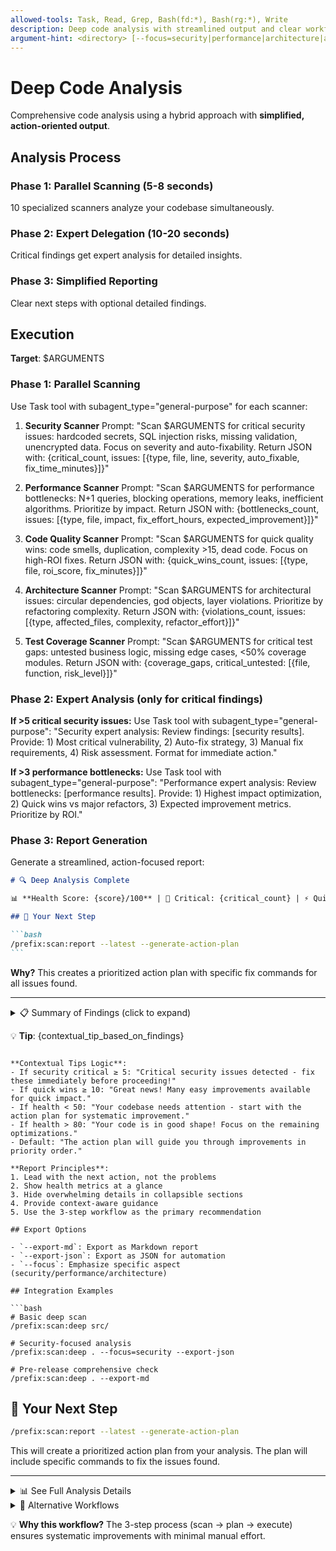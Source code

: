 ```yaml
---
allowed-tools: Task, Read, Grep, Bash(fd:*), Bash(rg:*), Write
description: Deep code analysis with streamlined output and clear workflow guidance
argument-hint: <directory> [--focus=security|performance|architecture|all] [--export-md] [--export-json]
---
```


# Deep Code Analysis

Comprehensive code analysis using a hybrid approach with **simplified, action-oriented output**.

## Analysis Process

### Phase 1: Parallel Scanning (5-8 seconds)

10 specialized scanners analyze your codebase simultaneously.

### Phase 2: Expert Delegation (10-20 seconds)

Critical findings get expert analysis for detailed insights.

### Phase 3: Simplified Reporting

Clear next steps with optional detailed findings.

## Execution

**Target**: $ARGUMENTS

### Phase 1: Parallel Scanning

Use Task tool with subagent_type="general-purpose" for each scanner:

1. **Security Scanner**
   Prompt: "Scan $ARGUMENTS for critical security issues: hardcoded secrets, SQL injection risks, missing validation, unencrypted data. Focus on severity and auto-fixability. Return JSON with: {critical_count, issues: [{type, file, line, severity, auto_fixable, fix_time_minutes}]}"

2. **Performance Scanner**
   Prompt: "Scan $ARGUMENTS for performance bottlenecks: N+1 queries, blocking operations, memory leaks, inefficient algorithms. Prioritize by impact. Return JSON with: {bottlenecks_count, issues: [{type, file, impact, fix_effort_hours, expected_improvement}]}"

3. **Code Quality Scanner**
   Prompt: "Scan $ARGUMENTS for quick quality wins: code smells, duplication, complexity >15, dead code. Focus on high-ROI fixes. Return JSON with: {quick_wins_count, issues: [{type, file, roi_score, fix_minutes}]}"

4. **Architecture Scanner**
   Prompt: "Scan $ARGUMENTS for architectural issues: circular dependencies, god objects, layer violations. Prioritize by refactoring complexity. Return JSON with: {violations_count, issues: [{type, affected_files, complexity, refactor_effort}]}"

5. **Test Coverage Scanner**
   Prompt: "Scan $ARGUMENTS for critical test gaps: untested business logic, missing edge cases, <50% coverage modules. Return JSON with: {coverage_gaps, critical_untested: [{file, function, risk_level}]}"

### Phase 2: Expert Analysis (only for critical findings)

**If >5 critical security issues:**
Use Task tool with subagent_type="general-purpose":
"Security expert analysis: Review findings: [security results]. Provide: 1) Most critical vulnerability, 2) Auto-fix strategy, 3) Manual fix requirements, 4) Risk assessment. Format for immediate action."

**If >3 performance bottlenecks:**
Use Task tool with subagent_type="general-purpose":
"Performance expert analysis: Review bottlenecks: [performance results]. Provide: 1) Highest impact optimization, 2) Quick wins vs major refactors, 3) Expected improvement metrics. Prioritize by ROI."

### Phase 3: Report Generation

Generate a streamlined, action-focused report:

````markdown
# 🔍 Deep Analysis Complete

📊 **Health Score: {score}/100** | 🔴 Critical: {critical_count} | ⚡ Quick Wins: {quick_wins_count}

## 🎯 Your Next Step

```bash
/prefix:scan:report --latest --generate-action-plan
```
````

**Why?** This creates a prioritized action plan with specific fix commands for all issues found.

---

<details>
<summary>📋 Summary of Findings (click to expand)</summary>

### Top Issues Found:

1. {most_critical_issue} - {impact_description}
2. {second_critical_issue} - {impact_description}
3. {third_critical_issue} - {impact_description}

### By Category:

- 🔒 Security: {security_count} issues ({critical_security} critical)
- ⚡ Performance: {perf_count} bottlenecks ({major_perf} major impact)
- 🏗️ Architecture: {arch_count} concerns ({refactor_needed} need refactoring)
- 🧪 Testing: {coverage}% coverage ({untested_critical} critical paths untested)

### Expert Insights:

{2-3 key insights from expert analysis}

</details>

💡 **Tip**: {contextual_tip_based_on_findings}

````

**Contextual Tips Logic**:
- If security critical ≥ 5: "Critical security issues detected - fix these immediately before proceeding!"
- If quick wins ≥ 10: "Great news! Many easy improvements available for quick impact."
- If health < 50: "Your codebase needs attention - start with the action plan for systematic improvement."
- If health > 80: "Your code is in good shape! Focus on the remaining optimizations."
- Default: "The action plan will guide you through improvements in priority order."

**Report Principles**:
1. Lead with the next action, not the problems
2. Show health metrics at a glance
3. Hide overwhelming details in collapsible sections
4. Provide context-aware guidance
5. Use the 3-step workflow as the primary recommendation

## Export Options

- `--export-md`: Export as Markdown report
- `--export-json`: Export as JSON for automation
- `--focus`: Emphasize specific aspect (security/performance/architecture)

## Integration Examples

```bash
# Basic deep scan
/prefix:scan:deep src/

# Security-focused analysis
/prefix:scan:deep . --focus=security --export-json

# Pre-release comprehensive check
/prefix:scan:deep . --export-md
````

## 🎯 Your Next Step

```bash
/prefix:scan:report --latest --generate-action-plan
```

This will create a prioritized action plan from your analysis. The plan will include specific commands to fix the issues found.

---

<details>
<summary>📊 See Full Analysis Details</summary>

The complete analysis has been saved to `{export-file}` and includes:

- Detailed findings for each category
- Severity ratings and impact scores
- Specific file locations and line numbers
- Technical recommendations

</details>

<details>
<summary>🚀 Alternative Workflows</summary>

If you prefer a different approach:

**Quick Wins Only** (15 min):

```bash
/prefix:fix:quick-wins --latest
```

**Security First** (if critical issues found):

```bash
/prefix:fix:security --latest --severity=critical
```

**Complete Pipeline**:

```bash
/prefix:meta:pipelines deep-quality
```

</details>

💡 **Why this workflow?** The 3-step process (scan → plan → execute) ensures systematic improvements with minimal manual effort.
